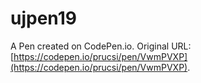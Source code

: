 # ujpen19

A Pen created on CodePen.io. Original URL: [https://codepen.io/prucsi/pen/VwmPVXP](https://codepen.io/prucsi/pen/VwmPVXP).



